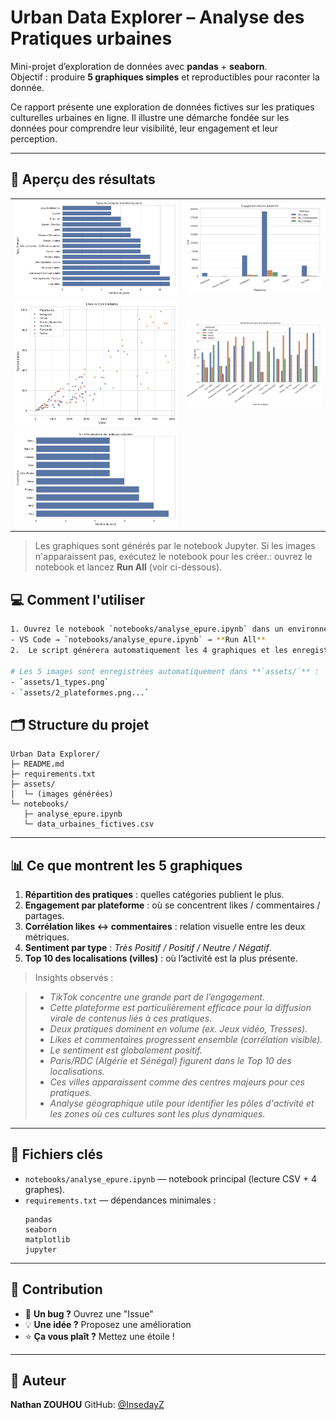 # Urban Data Explorer – Analyse des Pratiques urbaines

Mini-projet d’exploration de données avec **pandas** + **seaborn**.  
Objectif : produire **5 graphiques simples** et reproductibles pour raconter la donnée.

Ce rapport présente une exploration de données fictives sur les pratiques culturelles urbaines en ligne. Il illustre une démarche fondée sur les données pour comprendre leur visibilité, leur engagement et leur perception.

---
## 🚀 Aperçu  des résultats

<table>
  <tr>
    <td><img src="assets/1_types.png" alt="Types de pratiques" width="420"/></td>
    <td><img src="assets/2_plateformes.png" alt="Engagement par plateforme" width="420"/></td>
  </tr>
  <tr>
    <td><img src="assets/3_scatter.png" alt="Likes vs Commentaires" width="420"/></td>
    <td><img src="assets/4_sentiments.png" alt="Sentiment par type" width="420"/></td>
  </tr>
  <tr>
  <td><img src="assets/5_localisations.png" alt="Top 10 des localisations" width="500"/></td>
  </tr>
</table>

> Les graphiques sont générés par le notebook Jupyter. Si les images n'apparaissent pas, exécutez le notebook pour les créer.: ouvrez le notebook et lancez **Run All** (voir ci-dessous).


## 💻 Comment l'utiliser
```bash
1. Ouvrez le notebook `notebooks/analyse_epure.ipynb` dans un environnement Jupyter (comme VS Code) et exécutez toutes les cellules 
- VS Code → `notebooks/analyse_epure.ipynb` → **Run All**  
2.  Le script générera automatiquement les 4 graphiques et les enregistrera dans le dossier `assets/`.

# Les 5 images sont enregistrées automatiquement dans **`assets/`** :
- `assets/1_types.png`
- `assets/2_plateformes.png...`

```

## 🗂️ Structure du projet

```
Urban Data Explorer/
├─ README.md
├─ requirements.txt
├─ assets/
│  └─ (images générées)
└─ notebooks/
   ├─ analyse_epure.ipynb
   └─ data_urbaines_fictives.csv
```
---

## 📊 Ce que montrent les 5 graphiques

1. **Répartition des pratiques** : quelles catégories publient le plus.  
2. **Engagement par plateforme** : où se concentrent likes / commentaires / partages.
3. **Corrélation likes ↔ commentaires** : relation visuelle entre les deux métriques.  
4. **Sentiment par type** : *Très Positif / Positif / Neutre / Négatif*.  
5. **Top 10 des localisations (villes)** : où l’activité est la plus présente.

>    Insights observés :

> - *TikTok concentre une grande part de l’engagement.* 
> - *Cette plateforme est particulièrement efficace pour la diffusion virale de contenus liés à ces pratiques.*
> - *Deux pratiques dominent en volume (ex. Jeux vidéo, Tresses).*  
> - *Likes et commentaires progressent ensemble (corrélation visible).*  
> - *Le sentiment est globalement positif.*  
> - *Paris/RDC (Algérie et Sénégal) figurent dans le Top 10 des localisations.*
> - *Ces villes apparaissent comme des centres majeurs pour ces pratiques.*
> - *Analyse géographique utile pour identifier les pôles d'activité et les zones où ces cultures sont les plus dynamiques.*

---

## 🧰 Fichiers clés

- `notebooks/analyse_epure.ipynb` — notebook principal (lecture CSV + 4 graphes).  
- `requirements.txt` — dépendances minimales :
  ```
  pandas
  seaborn
  matplotlib
  jupyter
  ```

---

## 🤝 Contribution

- 🐛 **Un bug ?** Ouvrez une "Issue"
- 💡 **Une idée ?** Proposez une amélioration
- ⭐ **Ça vous plaît ?** Mettez une étoile !

---

## 👤 Auteur 

 **Nathan ZOUHOU**  GitHub: [@InsedayZ](https://github.com/InsedayZ)



